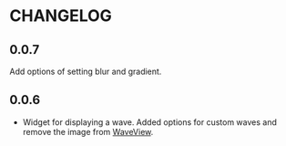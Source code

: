# CHANGELOG

## 0.0.7

Add options of setting blur and gradient.

## 0.0.6

* Widget for displaying a wave. Added options for custom waves and remove the image from [WaveView](https://github.com/While1true/WaveView_flutter).
